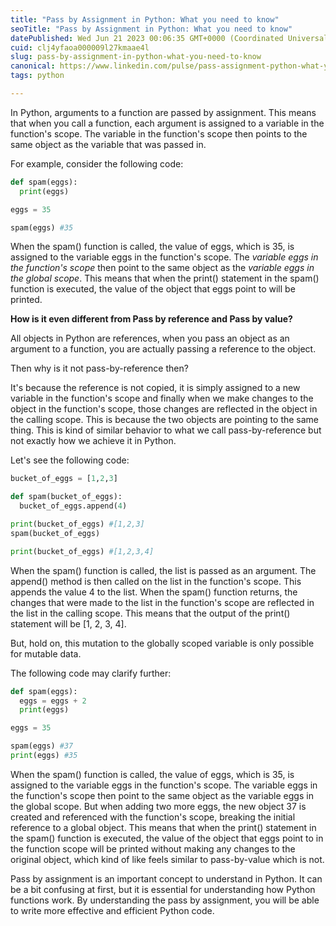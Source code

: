 ```yaml
---
title: "Pass by Assignment in Python: What you need to know"
seoTitle: "Pass by Assignment in Python: What you need to know"
datePublished: Wed Jun 21 2023 00:06:35 GMT+0000 (Coordinated Universal Time)
cuid: clj4yfaoa000009l27kmaae4l
slug: pass-by-assignment-in-python-what-you-need-to-know
canonical: https://www.linkedin.com/pulse/pass-assignment-python-what-you-need-know-shrawan-baral
tags: python

---
```


In Python, arguments to a function are passed by assignment. This means that when you call a function, each argument is assigned to a variable in the function's scope. The variable in the function's scope then points to the same object as the variable that was passed in.

For example, consider the following code:

```python
def spam(eggs):
  print(eggs)

eggs = 35

spam(eggs) #35
```

When the spam() function is called, the value of eggs, which is 35, is assigned to the variable eggs in the function's scope. The *variable eggs in the function's scope* then point to the same object as the *variable eggs in the global scope*. This means that when the print() statement in the spam() function is executed, the value of the object that eggs point to will be printed.

**How is it even different from Pass by reference and Pass by value?**

All objects in Python are references, when you pass an object as an argument to a function, you are actually passing a reference to the object.

Then why is it not pass-by-reference then?

It's because the reference is not copied, it is simply assigned to a new variable in the function's scope and finally when we make changes to the object in the function's scope, those changes are reflected in the object in the calling scope. This is because the two objects are pointing to the same thing. This is kind of similar behavior to what we call pass-by-reference but not exactly how we achieve it in Python.

Let's see the following code:

```python
bucket_of_eggs = [1,2,3]

def spam(bucket_of_eggs):
  bucket_of_eggs.append(4)

print(bucket_of_eggs) #[1,2,3]
spam(bucket_of_eggs)

print(bucket_of_eggs) #[1,2,3,4]
```

When the spam() function is called, the list is passed as an argument. The append() method is then called on the list in the function's scope. This appends the value 4 to the list. When the spam() function returns, the changes that were made to the list in the function's scope are reflected in the list in the calling scope. This means that the output of the print() statement will be \[1, 2, 3, 4\].

But, hold on, this mutation to the globally scoped variable is only possible for mutable data.

The following code may clarify further:

```python
def spam(eggs):
  eggs = eggs + 2
  print(eggs)

eggs = 35

spam(eggs) #37
print(eggs) #35
```

When the spam() function is called, the value of eggs, which is 35, is assigned to the variable eggs in the function's scope. The variable eggs in the function's scope then point to the same object as the variable eggs in the global scope. But when adding two more eggs, the new object 37 is created and referenced with the function's scope, breaking the initial reference to a global object. This means that when the print() statement in the spam() function is executed, the value of the object that eggs point to in the function scope will be printed without making any changes to the original object, which kind of like feels similar to pass-by-value which is not.

Pass by assignment is an important concept to understand in Python. It can be a bit confusing at first, but it is essential for understanding how Python functions work. By understanding the pass by assignment, you will be able to write more effective and efficient Python code.